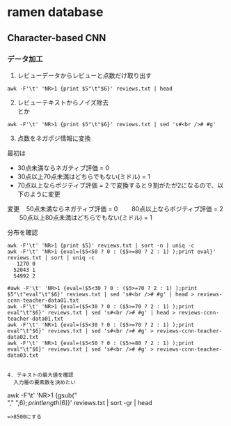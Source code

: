 # ramen database


## Character-based CNN

### データ加工

1. レビューデータからレビューと点数だけ取り出す
```
awk -F'\t' 'NR>1 {print $5"\t"$6}' reviews.txt | head
```
2. レビューテキストからノイズ除去 <br />とか
```
awk -F'\t' 'NR>1 {print $5"\t"$6}' reviews.txt | sed 's#<br /># #g'
```

3. 点数をネガポジ情報に変換

最初は
 - 30点未満ならネガティブ評価 = 0
 - 30点以上70点未満はどちらでもない(ミドル) = 1
 - 70点以上ならポジティブ評価 = 2
で変換すると９割がたが2になるので、以下のように変更

変更
    50点未満ならネガティブ評価 = 0
　　80点以上ならポジティブ評価 = 2
　　50点以上80点未満はどちらでもない(ミドル) = 1

分布を確認
```
awk -F'\t' 'NR>1 {print $5}' reviews.txt | sort -n | uniq -c
awk -F'\t' 'NR>1 {eval=($5<50 ? 0 : ($5>=80 ? 2 : 1) );print eval}' reviews.txt | sort | uniq -c
   1270 0
  52043 1
  54992 2

```

```
#awk -F'\t' 'NR>1 {eval=($5<30 ? 0 : ($5>=70 ? 2 : 1) );print $5"\t"eval"\t"$6}' reviews.txt | sed 's#<br /># #g' | head > reviews-ccnn-teacher-data01.txt
awk -F'\t' 'NR>1 {eval=($5<30 ? 0 : ($5>=70 ? 2 : 1) );print eval"\t"$6}' reviews.txt | sed 's#<br /># #g' | head > reviews-ccnn-teacher-data01.txt
awk -F'\t' 'NR>1 {eval=($5<30 ? 0 : ($5>=70 ? 2 : 1) );print eval"\t"$6}' reviews.txt | sed 's#<br /># #g' > reviews-ccnn-teacher-data02.txt
awk -F'\t' 'NR>1 {eval=($5<50 ? 0 : ($5>=80 ? 2 : 1) );print eval"\t"$6}' reviews.txt | sed 's#<br /># #g' > reviews-ccnn-teacher-data03.txt
```
```

4. テキストの最大値を確認
  入力層の要素数を決めたい
```
awk -F'\t' 'NR>1 {gsub("<br />"," ",$6);print length($6)}' reviews.txt | sort -gr | head
```
=>8500にする

